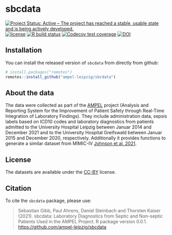 # sbcdata

<!-- badges: start -->
[![Project Status: Active – The project has reached a stable, usable state and is being actively developed.](https://www.repostatus.org/badges/latest/active.svg)](https://www.repostatus.org/#active)
[![license](https://img.shields.io/badge/license-CC%20BY%204.0-brightgreen.svg?style=flat)](https://creativecommons.org/licenses/by/4.0/)
[![R build status](https://github.com/ampel-leipzig/sbcdata/workflows/R-CMD-check/badge.svg)](https://github.com/ampel-leipzig/sbcdata/actions)
[![Codecov test coverage](https://codecov.io/gh/ampel-leipzig/sbcdata/branch/main/graph/badge.svg)](https://codecov.io/gh/ampel-leipzig/sbcdata?branch=main)
[![DOI](https://zenodo.org/badge/DOI/10.5281/zenodo.6922967.svg)](https://doi.org/10.5281/zenodo.6922967)
<!-- badges: end -->

## Installation

You can install the released version of `sbcdata`
from directly from github:

```r
# install.packages("remotes")
remotes::install_github("ampel-leipzig/sbcdata")
```

## About the data

The data were collected as part of the [AMPEL](https://ampel.care) project
(Analysis and Reporting System for the Improvement of Patient Safety
through Real-Time Integration of Laboratory Findings).
They include administration data, sepsis labels based on ICD10 codes
and laboratory diagnostics from patients admitted to the
University Hospital Leipzig between Januar 2014 and December 2021 and to the
University Hospital Greifswald between Januar 2015 and December 2020,
respectively.
Additionally it provides functions to generate a similar
dataset from MIMIC-IV [Johnson et al. 2021](https://doi.org/10.13026/S6N6-XD98).

## License

The datasets are available under the
[CC-BY](https://creativecommons.org/by/4.0/) license.

## Citation

To cite the `sbcdata` package, please use:

> Sebastian Gibb, Paul Ahrens, Daniel Steinbach and Thorsten Kaiser
(2021). sbcdata: Laboratory Diagnostics from Septic and Non-septic
Patients Used in the AMPEL Project. R package version 0.0.1.
https://github.com/ampel-leipzig/sbcdata
